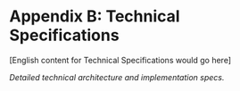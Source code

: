 ﻿# Appendix B: Technical Specifications

[English content for Technical Specifications would go here]

*Detailed technical architecture and implementation specs.*
